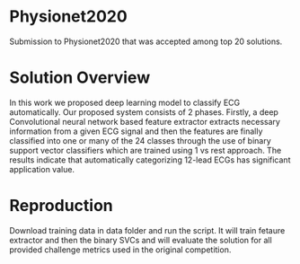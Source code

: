 # Physionet2020
 Submission to Physionet2020 that was accepted among top 20 solutions.
# Solution Overview
In this work we proposed deep learning model to classify ECG automatically. Our proposed system consists of 2 phases.
Firstly, a deep Convolutional neural network based feature extractor extracts necessary information from a given ECG signal and then the features are finally classified into one or many of the 24 classes through the use of binary support vector classifiers which are trained using 1 vs rest approach. The results indicate that automatically categorizing 12-lead ECGs has significant application value.

# Reproduction
Download training data in data folder and run the script. It will train fetaure extractor and then the binary SVCs and will evaluate the solution for all provided challenge metrics used in the original competition.
